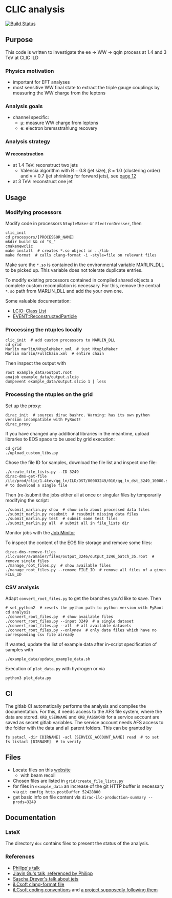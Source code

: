 # CLIC analysis

[![Build Status](https://gitlab.cern.ch/amaier/CLIC_analysis/badges/master/build.svg)](https://gitlab.cern.ch/amaier/CLIC_analysis/commits/master)

## Purpose
This code is written to investigate the ee -> WW -> qqln process at 1.4 and 3 TeV at CLIC ILD


### Physics motivation
* important for EFT analyses
* most sensitive WW final state to extract the triple gauge couplings by measuring the WW charge from the leptons


### Analysis goals
* channel specific:
  * &mu;: measure WW charge from leptons
  * e: electron bremsstrahlung recovery


### Analysis strategy

#### W reconstruction
* at 1.4 TeV: reconstruct two jets
  * Valencia algorithm with R = 0.8 (jet size), β = 1.0 (clustering order) and γ = 0.7 (jet shrinking for forward jets), see [page 12](https://indico.cern.ch/event/666225/attachments/1528721/2391477/summerstudentPres.pdf)
* at 3 TeV: reconstruct one jet



## Usage


### Modifying processors
Modify code in processors `NtupleMaker` or `ElectronDresser`, then
```shell
clic_init
cd processors/[PROCESSOR_NAME]
mkdir build && cd "$_"
cmakenewclic
make install  # creates *.so object in ../lib
make format  # calls clang-format -i -style=file on relevant files
```
Make sure the `*.so` is contained in the environmental variable MARLIN_DLL to be picked up.
This variable does not tolerate duplicate entries.

To modify existing processors contained in compiled shared objects a complete custom recompilation is necessary.
For this, remove the central `*.so` path from MARLIN_DLL and add the your own one.

Some valuable documentation:
* [LCIO: Class List](http://lcio.desy.de/v02-09/doc/doxygen_api/html/annotated.html)
* [EVENT::ReconstructedParticle](http://lcio.desy.de/v02-09/doc/doxygen_api/html/classEVENT_1_1ReconstructedParticle.html)


### Processing the ntuples locally
```shell
clic_init  # add custom processors to MARLIN_DLL
cd grid
Marlin marlin/NtupleMaker.xml  # just NtupleMaker
Marlin marlin/FullChain.xml  # entire chain
```
Then inspect the output with
```
root example_data/output.root
anajob example_data/output.slcio
dumpevent example_data/output.slcio 1 | less
```


### Processing the ntuples on the grid
Set up the proxy:
```shell
dirac_init  # sources dirac bashrc. Warning: has its own python version incompatible with PyRoot!
dirac_proxy
```
If you have changed any additional libraries in the meantime, upload libraries to EOS space to be used by grid execution:
```shell
cd grid
./upload_custom_libs.py
```
Chose the file ID for samples, download the file list and inspect one file:
```shell
./create_file_lists.py --ID 3249
dirac-dms-get-file /ilc/prod/clic/1.4tev/qq_ln/ILD/DST/00003249/010/qq_ln_dst_3249_10000.slcio  # to download a single file
```
Then (re-)submit the jobs either all at once or singular files by temporarily modifying the script:
```shell
./submit_marlin.py show  # show info about processed data files
./submit_marlin.py resubmit  # resubmit missing data files
./submit_marlin.py test  # submit some test files
./submit_marlin.py all  # submit all in file_lists dir
```
Monitor jobs with the [Job Minitor](https://voilcdiracwebapp.cern.ch/DIRAC/?view=tabs&theme=Grey&url_state=1|*DIRAC.JobMonitor.classes.JobMonitor:,)

To inspect the content of the EOS file storage and remove some files:
```
dirac-dms-remove-files /ilc/user/a/amaier/files/output_3246/output_3246_batch_35.root  # remove single files
./manage_root_files.py  # show available files
./manage_root_files.py --remove FILE_ID  # remove all files of a given FILE_ID
```


### CSV analysis
Adapt `convert_root_files.py` to get the branches you'd like to save. Then
```shell
# set_python2  # resets the python path to python version with PyRoot
cd analysis
./convert_root_files.py  # show available files
./convert_root_files.py --input 3249  # a single dataset
./convert_root_files.py --all  # all available datasets
./convert_root_files.py --onlynew  # only data files which have no corresponding csv file already
```
If wanted, update the list of example data after in-script specification of samples with
```shell
./example_data/update_example_data.sh
```
Execution of `plot_data.py` with hydrogen or via
```shell
python3 plot_data.py
```


## CI
The gitlab CI automatically performs the analysis and compiles the documentation. For this, it needs access to the AFS file system, where the data are stored. `KRB_USERNAME` and `KRB_PASSWORD` for a service account are saved as secret gitlab variables. The service account needs AFS access to the folder with the data and all parent folders. This can be granted by
```shell
fs setacl -dir [DIRNAME] -acl [SERVICE_ACCOUNT_NAME] read  # to set
fs listacl [DIRNAME]  # to verify
```


## Files
- Locate files on this [website](https://twiki.cern.ch/twiki/bin/view/CLIC/MonteCarloSamplesForTheHiggsPaper)
  - with beam recoil
- Chosen files are listed in `grid/create_file_lists.py`
- for files in `example_data` an increase of the git HTTP buffer is necessary via `git config http.postBuffer 52428800`
- get basic info on file content via `dirac-ilc-production-summary --prods=3249`

## Documentation

### LateX
The directory `doc` contains files to present the status of the analysis.

### References
- [Philipp's talk](https://indico.cern.ch/event/633975/contributions/2680919/attachments/1516016/2365932/clicdp_collaboration_meeting_august_2017_roloff.pdf)
- [Jiayin Gu's talk, referenced by Philipp](https://indico.cern.ch/event/633975/contributions/2689107/attachments/1514499/2363003/eex6.pdf)
- [Sascha Dreyer's talk about jets](https://indico.cern.ch/event/666225/attachments/1528721/2391477/summerstudentPres.pdf)
- [iLCsoft clang-format file](https://github.com/iLCSoft/ConformalTracking/blob/master/.clang-format)
- [iLCsoft coding conventions](http://ilcsoft.desy.de/portal/e279/e281/infoboxContent282/sw_guidelines_ilcsoft.pdf) and [a project supposedly following them](https://github.com/iLCSoft/LCIO)
